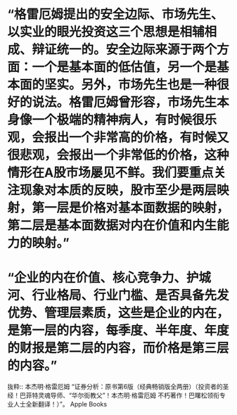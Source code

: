 # “格雷厄姆提出的安全边际、市场先生、以实业的眼光投资这三个思想是相辅相成、辩证统一的。安全边际来源于两个方面：一个是基本面的低估值，另一个是基本面的坚实。另外，市场先生也是一种很好的说法。格雷厄姆曾形容，市场先生本身像一个极端的精神病人，有时候很乐观，会报出一个非常高的价格，有时候又很悲观，会报出一个非常低的价格，这种情形在A股市场屡见不鲜。我们要重点关注现象对本质的反映，股市至少是两层映射，第一层是价格对基本面数据的映射，第二层是基本面数据对内在价值和内生能力的映射。”

# “企业的内在价值、核心竞争力、护城河、行业格局、行业门槛、是否具备先发优势、管理层素质，这些是企业的内在，是第一层的内容，每季度、半年度、年度的财报是第二层的内容，而价格是第三层的内容。”

抜粋:: 本杰明·格雷厄姆  “证券分析：原书第6版（经典畅销版全两册）（投资者的圣经！巴菲特灵魂导师、“华尔街教父”！本杰明·格雷厄姆 不朽著作！巴曙松领衔专业人士全新翻译！）”。 Apple Books  
